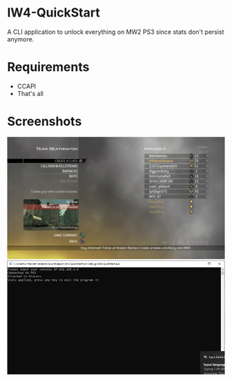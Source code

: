 # IW4-QuickStart
A CLI application to unlock everything on MW2 PS3 since stats don't persist anymore.

# Requirements
- CCAPI
- That's all

# Screenshots

![online](online.png "After applying stats")
![tool](tool.png "The tool itself")

